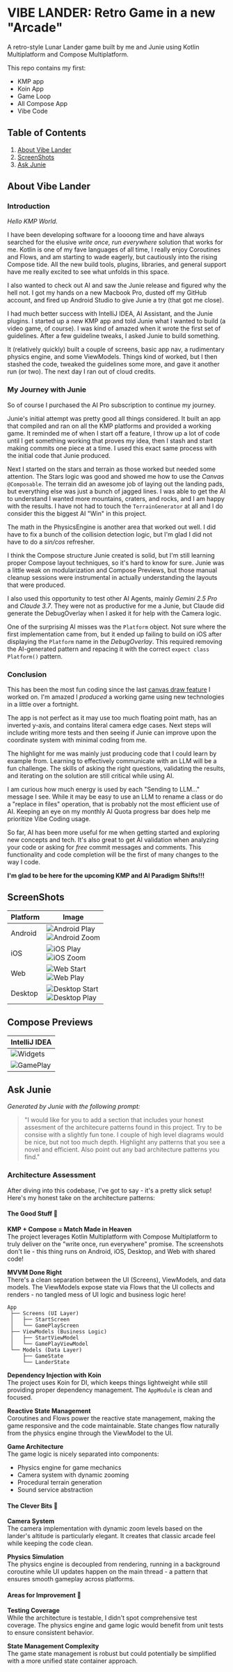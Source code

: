 # VIBE LANDER: Retro Game in a new "Arcade"

A retro-style Lunar Lander game built by me and Junie using Kotlin Multiplatform and Compose Multiplatform. 

This repo contains my first:
 - KMP app
 - Koin App
 - Game Loop
 - All Compose App
 - Vibe Code

## Table of Contents
1. [About Vibe Lander](#About-Vibe-Lander)
2. [ScreenShots](#ScreenShots)
3. [Ask Junie](#Ask-Junie)

## About Vibe Lander

### Introduction
*Hello KMP World.* 

I have been developing software for a loooong time and have always searched for the elusive 
_write once, run everywhere_ solution that works for me. Kotlin is one of my fave languages 
of all time, I really enjoy Coroutines and Flows, and am starting to wade eagerly, but 
cautiously into the rising Compose tide. All the new build tools, plugins, libraries,
and general support have me really excited to see what unfolds in this space.

I also wanted to check out AI and saw the Junie release and figured why the hell not. 
I got my hands on a new Macbook Pro, dusted off my GitHub account, and fired up 
Android Studio to give Junie a try (that got me close).

I had much better success with IntelliJ IDEA, AI Assistant, and the Junie plugins. 
I started up a new KMP app and told Junie what I wanted to build (a video game, of course). 
I was kind of amazed when it wrote the first set of guidelines. After a few 
guideline tweaks, I asked Junie to build something. 

It (relatively quickly) built a couple of screens, basic app nav, a rudimentary physics engine,
and some ViewModels. Things kind of worked, but I then stashed the code, tweaked the guidelines 
some more, and gave it another run (or two). The next day I ran out of cloud credits.

### My Journey with Junie
So of course I purchased the AI Pro subscription to continue my journey.

Junie's initial attempt was pretty good all things considered. It built an app that
compiled and ran on all the KMP platforms and provided a working game. It reminded
me of when I start off a feature, I throw up a lot of code until I get something working
that proves my idea, then I stash and start making commits one piece at a time. I used 
this exact same process with the initial code that Junie produced.

Next I started on the stars and terrain as those worked but needed some attention. The Stars
logic was good and showed me how to use the *Canvas* `@Composable`. The terrain did 
an awesome job of laying out the landing pads, but everything else was just a bunch of
jagged lines. I was able to get the AI to understand I wanted more mountains, craters, and
rocks, and I am happy with the results. I have not had to touch the `TerrainGenerator`
at all and I do consider this the biggest AI "Win" in this project. 

The math in the PhysicsEngine is another area that worked out well. I did have
to fix a bunch of the collision detection logic, but I'm glad I did not have to do a 
_sin/cos_ refresher.

I think the Compose structure Junie created is solid, but I'm still learning proper Compose
layout techniques, so it's hard to know for sure. Junie was a little weak on modularization
and Compose Previews, but those manual cleanup sessions were instrumental in actually understanding
the layouts that were produced.

I also used this opportunity to test other AI Agents, mainly _Gemini 2.5 Pro_ and _Claude 3.7_. They
were not as productive for me a Junie, but Claude did generate the DebugOverlay when
I asked it for help with the Camera logic.

One of the surprising AI misses was the `Platform` object. Not sure where the first implementation 
came from, but it ended up failing to build on iOS after displaying the `Platform` name in the _DebugOverlay_. 
This required removing the AI-generated pattern and repacing it with the correct `expect class Platform()`
pattern.

### Conclusion
This has been the most fun coding since the last [canvas draw feature](https://youtu.be/tYU91g0-EJc) I worked on.
I'm amazed I _produced_ a working game using new technologies in a little over a 
fortnight. 

The app is not perfect as it may use too much floating point math,
has an inverted y-axis, and contains literal camera edge cases. Next steps will include 
writing more tests and then seeing if Junie can improve upon the 
coordinate system with minimal coding from me. 

The highlight for me was mainly just producing code that I could learn by example from. 
Learning to effectively communicate with an LLM will be a fun challenge. The skills
of asking the right questions, validating the results, and iterating on the solution are
still critical while using AI.

I am curious how much energy is used by each "Sending to LLM..." message I see. While it 
may be easy to use an LLM to rename a class or do a "replace in files" operation, that is
probably not the most efficient use of AI. Keeping an eye on my
monthly AI Quota progress bar does help me prioritize Vibe Coding usage.

So far, AI has been more useful for me when getting started and exploring new concepts and tech. 
It's also great to get AI validation when analyzing your code or asking
for _free_ commit messages and comments. This functionality and code completion will be
the first of many changes to the way I code.

**I'm glad to be here for the upcoming KMP and AI Paradigm Shifts!!!** 

## ScreenShots
| Platform | Image                                                                                                                |
|----------|----------------------------------------------------------------------------------------------------------------------|
| Android  | ![Android Play](docs/images/android-tablet-play.png) <br/> ![Android Zoom](docs/images/android-tablet-play-zoom.png) |
| iOS      | ![iOS Play](docs/images/ios-play.png) <br/> ![iOS Zoom](docs/images/ios-play-zoom.png)                               |
| Web      | ![Web Start](docs/images/web-start.png) <br/> ![Web Play](docs/images/web-play.png)                                  |
| Desktop  | ![Desktop Start](docs/images/desktop-start.png) <br/> ![Desktop Play](docs/images/desktop-play.png)                  |

## Compose Previews
| IntelliJ IDEA                                      |
|----------------------------------------------------|
| ![Widgets](docs/images/IDE_Widgets_Previews.png)   |
| ![GamePlay](docs/images/IDE_GamePlay_Previews.png) |

## Ask Junie
_Generated by Junie with the following prompt:_
>"I would like for you to add a section that includes your honest assesment of the architecure patterns found in this project. Try to be consise with a slightly fun tone. I couple of high level diagrams would be nice, but not too much depth. Highlight any patterns that you see a novel and efficient. Also point out any bad architecture patterns you find."

### Architecture Assessment

After diving into this codebase, I've got to say - it's a pretty slick setup! Here's my honest take on the architecture patterns:

#### The Good Stuff 🚀

**KMP + Compose = Match Made in Heaven**  
The project leverages Kotlin Multiplatform with Compose Multiplatform to truly deliver on the "write once, run everywhere" promise. The screenshots don't lie - this thing runs on Android, iOS, Desktop, and Web with shared code!

**MVVM Done Right**  
There's a clean separation between the UI (Screens), ViewModels, and data models. The ViewModels expose state via Flows that the UI collects and renders - no tangled mess of UI logic and business logic here!

```
App
 ├── Screens (UI Layer)
 │   ├── StartScreen
 │   └── GamePlayScreen
 ├── ViewModels (Business Logic)
 │   ├── StartViewModel
 │   └── GamePlayViewModel
 └── Models (Data Layer)
     ├── GameState
     └── LanderState
```

**Dependency Injection with Koin**  
The project uses Koin for DI, which keeps things lightweight while still providing proper dependency management. The `AppModule` is clean and focused.

**Reactive State Management**  
Coroutines and Flows power the reactive state management, making the game responsive and the code maintainable. State changes flow naturally from the physics engine through the ViewModel to the UI.

**Game Architecture**  
The game logic is nicely separated into components:
- Physics engine for game mechanics
- Camera system with dynamic zooming
- Procedural terrain generation
- Sound service abstraction

#### The Clever Bits 🧠

**Camera System**  
The camera implementation with dynamic zoom levels based on the lander's altitude is particularly elegant. It creates that classic arcade feel while keeping the code clean.

**Physics Simulation**  
The physics engine is decoupled from rendering, running in a background coroutine while UI updates happen on the main thread - a pattern that ensures smooth gameplay across platforms.

#### Areas for Improvement 🔧

**Testing Coverage**  
While the architecture is testable, I didn't spot comprehensive test coverage. The physics engine and game logic would benefit from unit tests to ensure consistent behavior.

**State Management Complexity**  
The game state management is robust but could potentially be simplified with a more unified state container approach.
